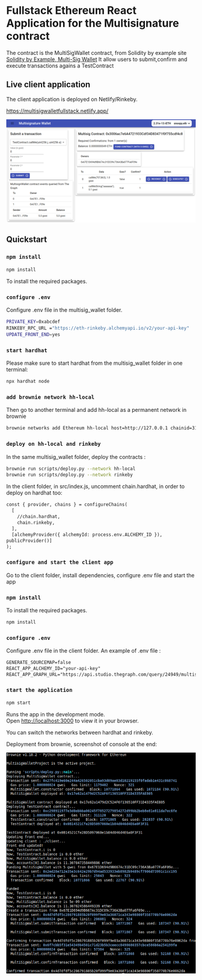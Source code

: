 # Fullstack Ethereum React Application for the Multisignature contract

The contract is the MultiSigWallet contract, from Solidity by example site [Solidity by Example, Multi-Sig Wallet](https://solidity-by-example.org/app/multi-sig-wallet/)
It allow users to submit,confirm and execute transactions agains a TestContract

## Live client application

The client application is deployed on Netlify/Rinkeby.

https://multisigwalletfullstack.netlify.app/

![Multi-Sig Wallet webapp ](multisigwallet_frontend.png)

## Quickstart

### `npm install`

```bash
npm install
```

To install the required packages.

### `configure .env`

Configure .env file in the multisig_wallet folder.

```bash .env
PRIVATE_KEY=0xabcdef
RINKEBY_RPC_URL ="https://eth-rinkeby.alchemyapi.io/v2/your-api-key"
UPDATE_FRONT_END=yes
```

### `start hardhat`

Please make sure to start hardhat from the multisig_wallet folder in one terminal:

```bash
npx hardhat node
```

### `add brownie network hh-local`

Then go to another terminal and add hh-local as a permanent network in brownie

```bash
brownie networks add Ethereum hh-local host=http://127.0.0.1 chainid=31337
```

### `deploy on hh-local and rinkeby`

In the same multisig_wallet folder, deploy the contracts :

```bash
brownie run scripts/deploy.py --network hh-local
brownie run scripts/deploy.py --network rinkeby
```

In the client folder, in src/index.js, uncomment chain.hardhat, in order to deploy on hardhat too:

```
const { provider, chains } = configureChains(
  [
    //chain.hardhat,
    chain.rinkeby,
  ],
  [alchemyProvider({ alchemyId: process.env.ALCHEMY_ID }), publicProvider()]
);
```

### `configure and start the client app`

Go to the client folder, install dependencies, configure .env file and start the app

### `npm install`

To install the required packages.

```bash
npm install
```

### `configure .env`

Configure .env file in the client folder.
An example of .env file :

```
GENERATE_SOURCEMAP=false
REACT_APP_ALCHEMY_ID="your-api-key"
REACT_APP_GRAPH_URL="https://api.studio.thegraph.com/query/24949/multisign_wallet/0.0.3"
```

### `start the application`

```bash
npm start
```

Runs the app in the development mode.\
Open [http://localhost:3000](http://localhost:3000) to view it in your browser.

You can switch the networks between hardhat and rinkeby.

Deployment from brownie, screenshot of console at the end:

![Multi-Sig Wallet deployment ](multisig_wallet_deploy.png)
